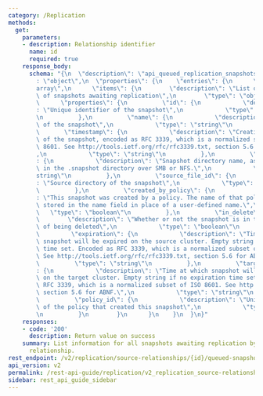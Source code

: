 ```yaml
---
category: /Replication
methods:
  get:
    parameters:
    - description: Relationship identifier
      name: id
      required: true
    response_body:
      schema: "{\n  \"description\": \"api_queued_replication_snapshots\",\n  \"type\"\
        : \"object\",\n  \"properties\": {\n    \"entries\": {\n      \"type\": \"\
        array\",\n      \"items\": {\n        \"description\": \"List of information\
        \ of snapshots awaiting replication\",\n        \"type\": \"object\",\n  \
        \      \"properties\": {\n          \"id\": {\n            \"description\"\
        : \"Unique identifier of the snapshot\",\n            \"type\": \"number\"\
        \n          },\n          \"name\": {\n            \"description\": \"Name\
        \ of the snapshot\",\n            \"type\": \"string\"\n          },\n   \
        \       \"timestamp\": {\n            \"description\": \"Creation timestamp\
        \ of the snapshot, encoded as RFC 3339, which is a normalized subset of ISO\
        \ 8601. See http://tools.ietf.org/rfc/rfc3339.txt, section 5.6 for ABNF.\"\
        ,\n            \"type\": \"string\"\n          },\n          \"directory_name\"\
        : {\n            \"description\": \"Snapshot directory name, as would be seen\
        \ in the .snapshot directory over SMB or NFS.\",\n            \"type\": \"\
        string\"\n          },\n          \"source_file_id\": {\n            \"description\"\
        : \"Source directory of the snapshot\",\n            \"type\": \"string\"\n\
        \          },\n          \"created_by_policy\": {\n            \"description\"\
        : \"This snapshot was created by a policy. The name of that policy will be\
        \ stored in the name field in place of a user-defined name.\",\n         \
        \   \"type\": \"boolean\"\n          },\n          \"in_delete\": {\n    \
        \        \"description\": \"Whether or not the snapshot is in the process\
        \ of being deleted\",\n            \"type\": \"boolean\"\n          },\n \
        \         \"expiration\": {\n            \"description\": \"Time at which\
        \ snapshot will be expired on the source cluster. Empty string if no expiration\
        \ time set. Encoded as RFC 3339, which is a normalized subset of ISO 8601.\
        \ See http://tools.ietf.org/rfc/rfc3339.txt, section 5.6 for ABNF.\",\n  \
        \          \"type\": \"string\"\n          },\n          \"target_expiration\"\
        : {\n            \"description\": \"Time at which snapshot will be expired\
        \ on the target cluster. Empty string if no expiration time set. Encoded as\
        \ RFC 3339, which is a normalized subset of ISO 8601. See http://tools.ietf.org/rfc/rfc3339.txt,\
        \ section 5.6 for ABNF.\",\n            \"type\": \"string\"\n          },\n\
        \          \"policy_id\": {\n            \"description\": \"Unique identifier\
        \ of the policy that created this snapshot\",\n            \"type\": \"number\"\
        \n          }\n        }\n      }\n    }\n  }\n}"
    responses:
    - code: '200'
      description: Return value on success
    summary: List information for all snapshots awaiting replication by the specified
      relationship.
rest_endpoint: /v2/replication/source-relationships/{id}/queued-snapshots/
api_version: v2
permalink: /rest-api-guide/replication/v2_replication_source-relationships_id_queued-snapshots.html
sidebar: rest_api_guide_sidebar
---
```

